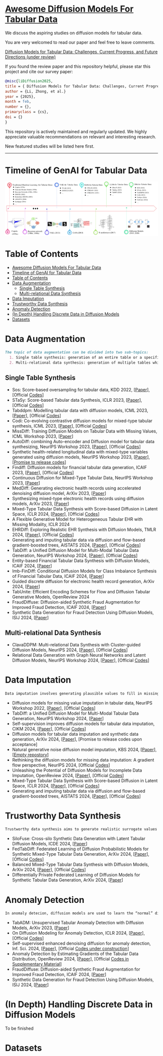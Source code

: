 # [Awesome Diffusion Models For Tabular Data](https://arxiv.org/)

We discuss the aspiring studies on diffusion models for tabular data. 

You are very welcomed to read our paper and feel free to leave comments.

[Diffusion Models for Tabular Data: Challenges, Current Progress, and Future Directions (under review)](https://arxiv.org/)

If you found the review paper and this repository helpful, please star this project and cite our survey paper:

```bibtex
@misc{liDiffusion2025,
title = { Diffusion Models for Tabular Data: Challenges, Current Progress, and Future Directions}
author = {Li, Zhong, et al.}
year = {2025},
month = feb,
number = {},
primaryclass = {cs},
doi = {}
}
```

This repository is actively maintained and regularly updated. We highly appreciate valuable recommendations on relevant and interesting research. 

New featured studies will be listed here first.

---
# Timeline of GenAI for Tabular Data
![Timeline](materials/TabGenAI2.svg)

# Table of Contents

- [Awesome Diffusion Models For Tabular Data](#awesome-diffusion-models-for-tabular-data)
- [Timeline of GenAI for Tabular Data](#timeline-of-genai-for-tabular-data)
- [Table of Contents](#table-of-contents)
- [Data Augmentation](#data-augmentation)
  - [Single Table Synthesis](#single-table-synthesis)
  - [Multi-relational Data Synthesis](#multi-relational-data-synthesis)
- [Data Imputation](#data-imputation)
- [Trustworthy Data Synthesis](#trustworthy-data-synthesis)
- [Anomaly Detection](#anomaly-detection)
- [(In Depth) Handling Discrete Data in Diffusion Models](#in-depth-handling-discrete-data-in-diffusion-models)
- [Datasets](#datasets)


# Data Augmentation
```markdown
The topic of data augmentation can be divided into two sub-topics:
  1. Single table synthesis: generation of an entire table or a specific part of a table (over sampling)
  2. Multi-relational data synthesis: generation of multiple tables while considering their intercorrelations and constraints
```
## Single Table Synthesis
- Sos: Score-based oversampling for tabular data, KDD 2022, [[Paper](https://arxiv.org/abs/2206.08555)], [Official [Codes](https://github.com/jayoungkim408/sos)]
- STaSy: Score-based Tabular data Synthesis, ICLR 2023, [[Paper](https://arxiv.org/abs/2210.04018)], [Official [Codes](https://github.com/JayoungKim408/STaSy)]
- Tabddpm: Modelling tabular data with diffusion models, ICML 2023, [[Paper](https://arxiv.org/abs/2209.15421)], [Official [Codes](https://github.com/yandex-research/tab-ddpm)]
- Codi: Co-evolving contrastive diffusion models for mixed-type tabular synthesis, ICML 2023, [[Paper](https://arxiv.org/abs/2304.12654)], [Official [Codes](https://github.com/chaejeonglee/codi)]
- MissDiff: Training Diffusion Models on Tabular Data with Missing Values, ICML Workshop 2023, [[Paper](https://arxiv.org/abs/2307.00467)]
- AutoDiff: combining Auto-encoder and Diffusion model for tabular data synthesizing, NeurIPS Workshop 2023, [[Paper](https://arxiv.org/abs/2310.15479)], [Official [Codes](https://github.com/ucla-trustworthy-ai-lab/autodiffusion)]
- Synthetic health-related longitudinal data with mixed-type variables generated using diffusion models, NeurIPS Workshop 2023, [[Paper](https://arxiv.org/abs/2303.12281)], [[Promise to release codes](https://healthgym.ai/)]
- Findiff: Diffusion models for financial tabular data generation, ICAIF 2023, [[Paper](https://arxiv.org/abs/2309.01472)], [Official [Codes](https://github.com/sattarov/FinDiff)]
- Continuous Diffusion for Mixed-Type Tabular Data, NeurIPS Workshop 2023, [[Paper](https://arxiv.org/abs/2312.10431)]
- MedDiff: Generating electronic health records using accelerated denoising diffusion model, ArXiv 2023, [[Paper](https://arxiv.org/abs/2302.04355)]
- Synthesizing mixed-type electronic health records using diffusion models, ArXiv 2023, [[Paper](https://arxiv.org/abs/2302.14679)]
- Mixed-Type Tabular Data Synthesis with Score-based Diffusion in Latent Space, ICLR 2024, [[Paper](https://arxiv.org/abs/2310.09656)], [Official [Codes](https://github.com/amazon-science/tabsyn)]
- A Flexible Generative Model for Heterogeneous Tabular EHR with Missing Modality, ICLR 2024
- EHRDiff: Exploring Realistic EHR Synthesis with Diffusion Models, TMLR 2024, [[Paper](https://arxiv.org/abs/2303.05656)], [Official [Codes](https://github.com/sczzz3/ehrdiff)]
- Generating and imputing tabular data via diffusion and flow-based gradient-boosted trees, AISTATS 2024, [[Paper](https://arxiv.org/abs/2309.09968)], [Official [Codes](https://github.com/SamsungSAILMontreal/ForestDiffusion)]
- TabDiff: a Unified Diffusion Model for Multi-Modal Tabular Data Generation, NeurIPS Workshop 2024, [[Paper](https://arxiv.org/abs/2410.20626)], [Official [Codes](https://github.com/MinkaiXu/TabDiff)]
- Entity-based Financial Tabular Data Synthesis with Diffusion Models, ICAIF 2024, [[Paper](https://doi.org/10.1145/3677052.3698625)]
- Imb-FinDiff: Conditional Diffusion Models for Class Imbalance Synthesis of Financial Tabular Data, ICAIF 2024, [[Paper](https://doi.org/10.1145/3677052.3698659)]
- Guided discrete diffusion for electronic health record generation, ArXiv 2024, [[Paper](https://arxiv.org/abs/2404.12314)]
- TabUnite: Efficient Encoding Schemes for Flow and Diffusion Tabular Generative Models, OpenReview 2024
- FraudDiffuse: Diffusion-aided Synthetic Fraud Augmentation for Improved Fraud Detection, ICAIF 2024, [[Paper](https://doi.org/10.1145/3677052.3698658)]
- Synthetic Data Generation for Fraud Detection Using Diffusion Models, ISIJ 2024, [[Paper](https://doi.org/10.11610/isij.5534)]

## Multi-relational Data Synthesis
- ClavaDDPM: Multi-relational Data Synthesis with Cluster-guided Diffusion Models, NeurIPS 2024, [[Paper](https://arxiv.org/abs/2405.17724)], [Official [Codes](https://github.com/weipang142857/clavaddpm)]
- Relational Data Generation with Graph Neural Networks and Latent Diffusion Models, NeurIPS Workshop 2024, [[Paper](https://openreview.net/forum?id=MNLR2NYN2Z#discussion)], [Official [Codes](https://github.com/ValterH/relational-graph-conditioned-diffusion)]

# Data Imputation
```markdown
Data imputation involves generating plausible values to fill in missing entries in tabular data
```
- Diffusion models for missing value imputation in tabular data, NeurIPS Workshop 2022, [[Paper](https://arxiv.org/abs/2210.17128)], [Official [Codes](https://github.com/pfnet-research/CSDI_T)]
- TabDiff: a Unified Diffusion Model for Multi-Modal Tabular Data Generation, NeurIPS Workshop 2024, [[Paper](https://arxiv.org/abs/2410.20626)]
- Self-supervision improves diffusion models for tabular data imputation, CIKM 2024, [[Paper](https://arxiv.org/abs/2407.18013)], [Official [Codes](https://github.com/yixinliu233/simpdm)]
- Diffusion models for tabular data imputation and synthetic data generation, ArXiv 2024, [[Paper](https://arxiv.org/abs/2407.02549)], [Promise to release codes upon acceptance]
- Natural generative noise diffusion model imputation, KBS 2024, [[Paper](https://doi.org/10.1016/j.knosys.2024.112310)], [[Empty repostory](https://github.com/arizbw/perlin-diffusion-imputation)]
- Rethinking the diffusion models for missing data imputation: A gradient flow perspective, NeurIPS 2024, [Official [Codes]((https://github.com/JustusvLiebig/NewImp))]
- Unleashing the Potential of Diffusion Models for Incomplete Data Imputation, OpenReview 2024, [[Paper](https://arxiv.org/abs/2405.20690)], [Official [Codes](https://github.com/hengruizhang98/DiffPuter)]
- Mixed-Type Tabular Data Synthesis with Score-based Diffusion in Latent Space, ICLR 2024, [[Paper](https://arxiv.org/abs/2310.09656)], [Official [Codes](https://github.com/amazon-science/tabsyn)]
- Generating and imputing tabular data via diffusion and flow-based gradient-boosted trees, AISTATS 2024, [[Paper](https://arxiv.org/abs/2309.09968)], [Official [Codes](https://github.com/SamsungSAILMontreal/ForestDiffusion)]
  
# Trustworthy Data Synthesis
```markdown
Trustworthy data synthesis aims to generate realistic surrogate values for sensitive entries while keeping the overall utility of the tabular data.
```
- SiloFuse: Cross-silo Synthetic Data Generation with Latent Tabular Diffusion Models, ICDE 2024, [[Paper](https://arxiv.org/abs/2404.03299)]
- FedTabDiff: Federated Learning of Diffusion Probabilistic Models for Synthetic Mixed-Type Tabular Data Generation, ArXiv 2024, [[Paper](https://arxiv.org/abs/2401.06263)], [Official [Codes](https://github.com/sattarov/fedtabdiff)]
- Balanced Mixed-Type Tabular Data Synthesis with Diffusion Models, ArXiv 2024, [[Paper](https://arxiv.org/abs/2404.08254)], [Official [Codes](https://github.com/comp-well-org/fair-tab-diffusion)]
- Differentially Private Federated Learning of Diffusion Models for Synthetic Tabular Data Generation, ArXiv 2024, [[Paper](https://arxiv.org/abs/2412.16083)]

# Anomaly Detection
```markdown
In anomaly detecion, diffusion models are used to learn the “normal” distribution of data from the known set and identify anomalies as deviations from this learned distribution in the unseen data.
```
- TabADM: Unsupervised Tabular Anomaly Detection with Diffusion Models, ArXiv 2023, [[Paper](https://arxiv.org/abs/2307.12336)]
- On Diffusion Modeling for Anomaly Detection, ICLR 2024, [[Paper](https://arxiv.org/abs/2305.18593)], [Official [Codes](https://github.com/vicliv/DTE)]
- Self-supervised enhanced denoising diffusion for anomaly detection, Inf. Sci. 2024, [[Paper](https://doi.org/10.1016/j.ins.2024.120612)], [Official [Codes under construction](https://github.com/lsmiao1209/DOD_codes)]
- Anomaly Detection by Estimating Gradients of the Tabular Data Distribution, OpenReview 2024, [[Paper](https://openreview.net/forum?id=7QDIFrtAsB)], [Official [Codes in Supplementary Material](https://openreview.net/forum?id=7QDIFrtAsB)]
- FraudDiffuse: Diffusion-aided Synthetic Fraud Augmentation for Improved Fraud Detection, ICAIF 2024, [[Paper](https://doi.org/10.1145/3677052.3698658)]
- Synthetic Data Generation for Fraud Detection Using Diffusion Models, ISIJ 2024, [[Paper](https://doi.org/10.11610/isij.5534)]

# (In Depth) Handling Discrete Data in Diffusion Models
To be finished

# Datasets
